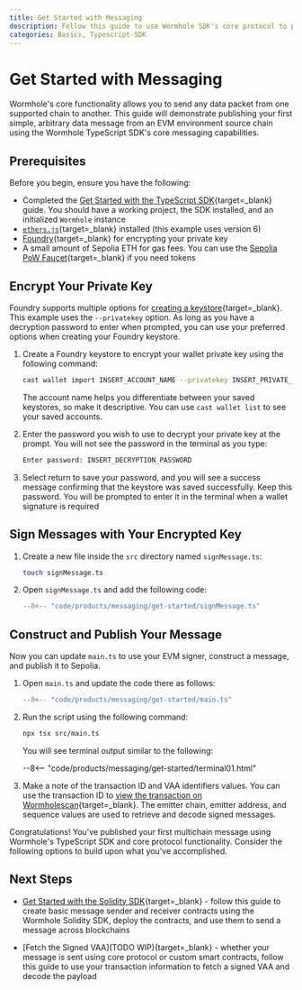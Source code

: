 ```yaml
---
title: Get Started with Messaging
description: Follow this guide to use Wormhole SDK's core protocol to publish a multichain message and return transaction information with VAA identifiers.
categories: Basics, Typescript-SDK
---
```


# Get Started with Messaging

Wormhole's core functionality allows you to send any data packet from one supported chain to another. This guide will demonstrate publishing your first simple, arbitrary data message from an EVM environment source chain using the Wormhole TypeScript SDK's core messaging capabilities. 

## Prerequisites

Before you begin, ensure you have the following:

- Completed the [Get Started with the TypeScript SDK](/docs/tools/solidity-sdk/get-started){target=\_blank} guide. You should have a working project, the SDK installed, and an initialized `Wormhole` instance
- [`ethers.js`](https://docs.ethers.org/v6/getting-started/){target=\_blank} installed (this example uses version 6)
- [Foundry](https://book.getfoundry.sh/getting-started/installation){target=\_blank} for encrypting your private key
- A small amount of Sepolia ETH for gas fees. You can use the [Sepolia PoW Faucet](https://sepolia-faucet.pk910.de/){target=\_blank} if you need tokens

## Encrypt Your Private Key

Foundry supports multiple options for [creating a keystore](https://book.getfoundry.sh/reference/cast/cast-wallet-import){target=\_blank}. This example uses the `--privatekey` option. As long as you have a decryption password to enter when prompted, you can use your preferred options when creating your Foundry keystore.

1. Create a Foundry keystore to encrypt your wallet private key using the following command:

    ```bash
    cast wallet import INSERT_ACCOUNT_NAME --privatekey INSERT_PRIVATE_KEY
    ```

    The account name helps you differentiate between your saved keystores, so make it descriptive. You can use `cast wallet list` to see your saved accounts.

2. Enter the password you wish to use to decrypt your private key at the prompt. You will not see the password in the terminal as you type:

    ```bash
    Enter password: INSERT_DECRYPTION_PASSWORD
    ```

3. Select return to save your password, and you will see a success message confirming that the keystore was saved successfully. Keep this password. You will be prompted to enter it in the terminal when a wallet signature is required

## Sign Messages with Your Encrypted Key

1. Create a new file inside the `src` directory named `signMessage.ts`:

    ```bash
    touch signMessage.ts
    ```

2. Open `signMessage.ts` and add the following code:

    ```ts title="signMessage.ts"
    --8<-- "code/products/messaging/get-started/signMessage.ts"
    ```

## Construct and Publish Your Message

Now you can update `main.ts` to use your EVM signer, construct a message, and publish it to Sepolia. 

1. Open `main.ts` and update the code there as follows:

    ```ts title="main.ts"
    --8<-- "code/products/messaging/get-started/main.ts"
    ```

2. Run the script using the following command:

    ```bash
    npx tsx src/main.ts
    ```

    You will see terminal output similar to the following:

    --8<-- "code/products/messaging/get-started/terminal01.html"

3. Make a note of the transaction ID and VAA identifiers values. You can use the transaction ID to [view the transaction on Wormholescan](https://wormholescan.io/#/tx/0x98698539762d93d0c152b893b521688c61ec0b48b16559c6f5e2a09b975b09ca?network=Testnet){target=\_blank}. The emitter chain, emitter address, and sequence values are used to retrieve and decode signed messages.

Congratulations! You've published your first multichain message using Wormhole's TypeScript SDK and core protocol functionality. Consider the following options to build upon what you've accomplished. 

## Next Steps

- [Get Started with the Solidity SDK](/docs/tools/solidity-sdk/get-started/){target=\_blank} - follow this guide to create basic message sender and receiver contracts using the Wormhole Solidity SDK, deploy the contracts, and use them to send a message across blockchains

- [Fetch the Signed VAA](TODO WIP){target=\_blank} - whether your message is sent using core protocol or custom smart contracts, follow this guide to use your transaction information to fetch a signed VAA and decode the payload
